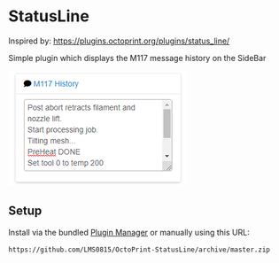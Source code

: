 # StatusLine

Inspired by: https://plugins.octoprint.org/plugins/status_line/

Simple plugin which displays the M117 message history on the SideBar

![StatusLine](status_line.png?raw=true) 

## Setup

Install via the bundled [Plugin Manager](https://github.com/foosel/OctoPrint/wiki/Plugin:-Plugin-Manager)
or manually using this URL:

    https://github.com/LMS0815/OctoPrint-StatusLine/archive/master.zip

